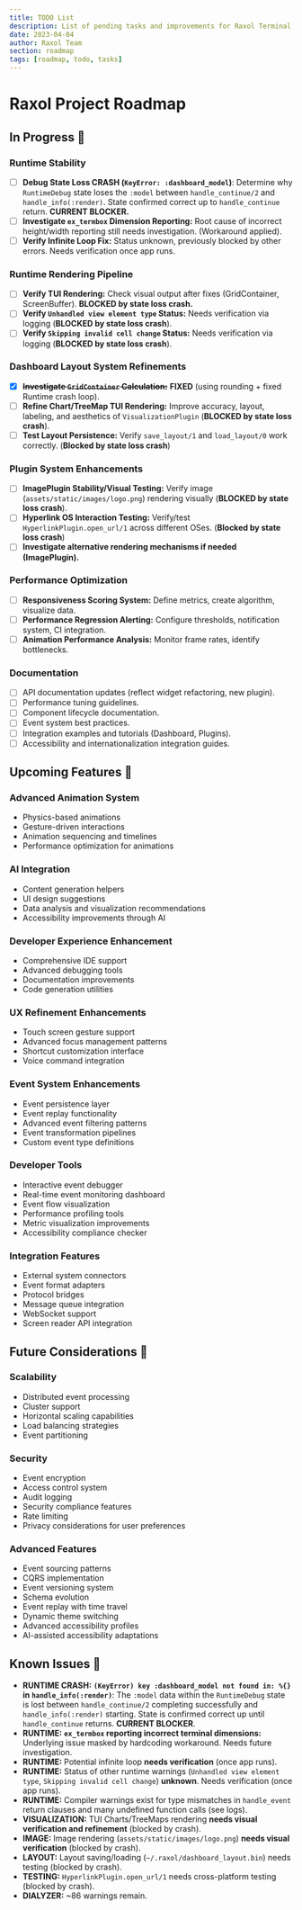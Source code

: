 ```yaml
---
title: TODO List
description: List of pending tasks and improvements for Raxol Terminal Emulator
date: 2023-04-04
author: Raxol Team
section: roadmap
tags: [roadmap, todo, tasks]
---
```


# Raxol Project Roadmap

## In Progress 🚧

### Runtime Stability

- [ ] **Debug State Loss CRASH (`KeyError: :dashboard_model`)**: Determine why `RuntimeDebug` state loses the `:model` between `handle_continue/2` and `handle_info(:render)`. State confirmed correct up to `handle_continue` return. **CURRENT BLOCKER.**
- [ ] **Investigate `ex_termbox` Dimension Reporting:** Root cause of incorrect height/width reporting still needs investigation. (Workaround applied).
- [ ] **Verify Infinite Loop Fix:** Status unknown, previously blocked by other errors. Needs verification once app runs.

### Runtime Rendering Pipeline

- [ ] **Verify TUI Rendering:** Check visual output after fixes (GridContainer, ScreenBuffer). **BLOCKED by state loss crash.**
- [ ] **Verify `Unhandled view element type` Status:** Needs verification via logging (**BLOCKED by state loss crash**).
- [ ] **Verify `Skipping invalid cell change` Status:** Needs verification via logging (**BLOCKED by state loss crash**).

### Dashboard Layout System Refinements

- [x] **~~Investigate `GridContainer` Calculation:~~** **FIXED** (using rounding + fixed Runtime crash loop).
- [ ] **Refine Chart/TreeMap TUI Rendering:** Improve accuracy, layout, labeling, and aesthetics of `VisualizationPlugin` (**BLOCKED by state loss crash**).
- [ ] **Test Layout Persistence:** Verify `save_layout/1` and `load_layout/0` work correctly. (**Blocked by state loss crash**)

### Plugin System Enhancements

- [ ] **ImagePlugin Stability/Visual Testing:** Verify image (`assets/static/images/logo.png`) rendering visually (**BLOCKED by state loss crash**).
- [ ] **Hyperlink OS Interaction Testing:** Verify/test `HyperlinkPlugin.open_url/1` across different OSes. (**Blocked by state loss crash**)
- [ ] **Investigate alternative rendering mechanisms if needed (ImagePlugin).**

### Performance Optimization

- [ ] **Responsiveness Scoring System:** Define metrics, create algorithm, visualize data.
- [ ] **Performance Regression Alerting:** Configure thresholds, notification system, CI integration.
- [ ] **Animation Performance Analysis:** Monitor frame rates, identify bottlenecks.

### Documentation

- [ ] API documentation updates (reflect widget refactoring, new plugin).
- [ ] Performance tuning guidelines.
- [ ] Component lifecycle documentation.
- [ ] Event system best practices.
- [ ] Integration examples and tutorials (Dashboard, Plugins).
- [ ] Accessibility and internationalization integration guides.

## Upcoming Features 🎯

### Advanced Animation System

- Physics-based animations
- Gesture-driven interactions
- Animation sequencing and timelines
- Performance optimization for animations

### AI Integration

- Content generation helpers
- UI design suggestions
- Data analysis and visualization recommendations
- Accessibility improvements through AI

### Developer Experience Enhancement

- Comprehensive IDE support
- Advanced debugging tools
- Documentation improvements
- Code generation utilities

### UX Refinement Enhancements

- Touch screen gesture support
- Advanced focus management patterns
- Shortcut customization interface
- Voice command integration

### Event System Enhancements

- Event persistence layer
- Event replay functionality
- Advanced event filtering patterns
- Event transformation pipelines
- Custom event type definitions

### Developer Tools

- Interactive event debugger
- Real-time event monitoring dashboard
- Event flow visualization
- Performance profiling tools
- Metric visualization improvements
- Accessibility compliance checker

### Integration Features

- External system connectors
- Event format adapters
- Protocol bridges
- Message queue integration
- WebSocket support
- Screen reader API integration

## Future Considerations 🔮

### Scalability

- Distributed event processing
- Cluster support
- Horizontal scaling capabilities
- Load balancing strategies
- Event partitioning

### Security

- Event encryption
- Access control system
- Audit logging
- Security compliance features
- Rate limiting
- Privacy considerations for user preferences

### Advanced Features

- Event sourcing patterns
- CQRS implementation
- Event versioning system
- Schema evolution
- Event replay with time travel
- Dynamic theme switching
- Advanced accessibility profiles
- AI-assisted accessibility adaptations

## Known Issues 🐞

- **RUNTIME CRASH:** **`(KeyError) key :dashboard_model not found in: %{}` in `handle_info(:render)`**: The `:model` data within the `RuntimeDebug` state is lost between `handle_continue/2` completing successfully and `handle_info(:render)` starting. State is confirmed correct up until `handle_continue` returns. **CURRENT BLOCKER**.
- **RUNTIME:** **`ex_termbox` reporting incorrect terminal dimensions:** Underlying issue masked by hardcoding workaround. Needs future investigation.
- **RUNTIME:** Potential infinite loop **needs verification** (once app runs).
- **RUNTIME:** Status of other runtime warnings (`Unhandled view element type`, `Skipping invalid cell change`) **unknown**. Needs verification (once app runs).
- **RUNTIME:** Compiler warnings exist for type mismatches in `handle_event` return clauses and many undefined function calls (see logs).
- **VISUALIZATION:** TUI Charts/TreeMaps rendering **needs visual verification and refinement** (blocked by crash).
- **IMAGE:** Image rendering (`assets/static/images/logo.png`) **needs visual verification** (blocked by crash).
- **LAYOUT:** Layout saving/loading (`~/.raxol/dashboard_layout.bin`) needs testing (blocked by crash).
- **TESTING:** `HyperlinkPlugin.open_url/1` needs cross-platform testing (blocked by crash).
- **DIALYZER:** ~86 warnings remain.
